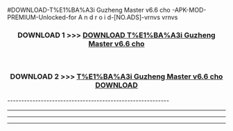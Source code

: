 #DOWNLOAD-T%E1%BA%A3i Guzheng Master v6.6 cho -APK-MOD-PREMIUM-Unlocked-for A n d r o i d-[NO.ADS]-vrnvs vrnvs 



<div align="center">

<h3>DOWNLOAD 1 >>> <a href="https://getmod2.web.app/?judul=T%E1%BA%A3i Guzheng Master v6.6 cho ">DOWNLOAD T%E1%BA%A3i Guzheng Master v6.6 cho </a></h3><br>

<h3>DOWNLOAD 2 >>> <a href="https://getmod2.web.app/?judul=T%E1%BA%A3i Guzheng Master v6.6 cho ">T%E1%BA%A3i Guzheng Master v6.6 cho  DOWNLOAD </a></h3>

</div>
----------------------------------------------------------

----------------------------------------------------------

----------------------------------------------------------

----------------------------------------------------------



